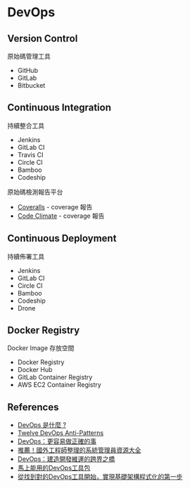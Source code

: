 DevOps
======

Version Control
---------------

原始碼管理工具

* GitHub
* GitLab
* Bitbucket

Continuous Integration
----------------------

持續整合工具

* Jenkins
* GitLab CI
* Travis CI
* Circle CI
* Bamboo
* Codeship

原始碼檢測報告平台

* [Coveralls](https://coveralls.io/) - coverage 報告
* [Code Climate](https://codeclimate.com/) - coverage 報告

Continuous Deployment
---------------------

持續佈署工具

* Jenkins
* GitLab CI
* Circle CI
* Bamboo
* Codeship
* Drone

Docker Registry
---------------

Docker Image 存放空間

* Docker Registry
* Docker Hub
* GitLab Container Registry
* AWS EC2 Container Registry

References
----------

* [DevOps 是什麼 ?](http://www.arthurtoday.com/2011/10/devops.html)
* [Twelve DevOps Anti-Patterns](https://blog.devopsguys.com/2013/02/20/twelve-devops-anti-patterns/)
* [DevOps：更容易做正確的事](https://teddy-chen-tw.blogspot.tw/2016/07/devops.html)
* [推薦！國外工程師整理的系統管理員資源大全](https://buzzorange.com/techorange/2015/05/07/data/)
* [DevOps：建造開發維運的跨界之橋](http://www.slideshare.net/warfan/devops-53161280)
* [馬上能用的DevOps工具包](http://www.ithome.com.tw/news/96864)
* [從找到對的DevOps工具開始，實現基礎架構程式化的第一步](http://www.ithome.com.tw/news/99282)
